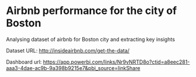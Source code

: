 # Airbnb performance for the city of Boston 

Analysing dataset of airbnb for Boston city and extracting key insights 

Dataset URL: http://insideairbnb.com/get-the-data/

Dashboard url: https://app.powerbi.com/links/Nr9vNRTD8o?ctid=a8eec281-aaa3-4dae-ac9b-9a398b9215e7&pbi_source=linkShare
